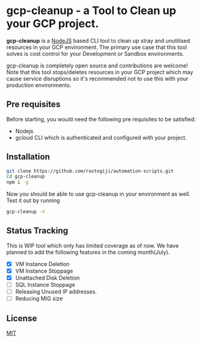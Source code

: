 # gcp-cleanup - a Tool to Clean up your GCP project.

**gcp-cleanup** is a [NodeJS](https://nodejs.org/en/) based CLI tool to clean up stray and unutilised resources in your GCP environment. The primary use case that this tool solves is cost control for your Development or Sandbox environments.

gcp-cleanup is completely open source and contributions are welcome! Note that this tool stops/deletes resources in your GCP project which may cause service disruptions so it's recommended not to use this with your production environments.

## Pre requisites

Before starting, you would need the following pre requisites to be satisfied:

- Nodejs
- gcloud CLI which is authenticated and configured with your project.

## Installation

```bash
git clone https://github.com/rastogiji/automation-scripts.git
cd gcp-cleanup
npm i -g
```

Now you should be able to use gcp-cleanup in your environment as well. Test it out by running

```bash
gcp-cleanup -V
```

## Status Tracking

This is WIP tool which only has limited coverage as of now. We have planned to add the following features in the coming month(July).

- [x] VM Instance Deletion
- [x] VM Instance Stoppage
- [x] Unattached Disk Deletion
- [ ] SQL Instance Stoppage
- [ ] Releasing Unused IP addresses.
- [ ] Reducing MIG size

## License

[MIT](../LICENSE)
